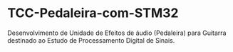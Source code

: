 # TCC-Pedaleira-com-STM32
Desenvolvimento de Unidade de Efeitos de áudio (Pedaleira) para Guitarra destinado ao Estudo de Processamento Digital de Sinais.
